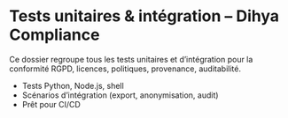 # Tests unitaires & intégration – Dihya Compliance

Ce dossier regroupe tous les tests unitaires et d’intégration pour la conformité RGPD, licences, politiques, provenance, auditabilité.

- Tests Python, Node.js, shell
- Scénarios d’intégration (export, anonymisation, audit)
- Prêt pour CI/CD

